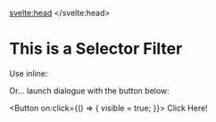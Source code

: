 <svelte:head>
    <title>Demo - Selection Filter</title>
</svelte:head>

<script>
    import { Button } from "$lib/smelte";
    import { SelectorFilter } from "$lib/form";

    export let visible = false;

    export let items = [
        "Test",
        "Check",
        "Frogs",
        "Test",
        "Spawn",
    ];
</script>

# This is a Selector Filter

Use inline:

<SelectorFilter items={items} maxHeight="15rem"/>

Or... launch dialogue with the button below:

<Button on:click={() => {
    visible = true;
}}>
Click Here!
</Button>

<SelectorFilter dialog bind:visible items={items}/>
